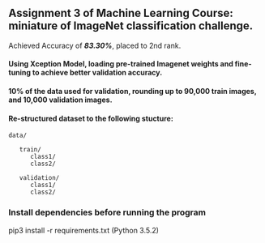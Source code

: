 ## Assignment 3 of Machine Learning Course: miniature of ImageNet classification challenge.
Achieved Accuracy of <strong><i>83.30%</i></strong>, placed to 2nd rank.

#### Using Xception Model, loading pre-trained Imagenet weights and fine-tuning to achieve better validation accuracy.
#### 10% of the data used for validation, rounding up to 90,000 train images, and 10,000 validation images.
#### Re-structured dataset to the following stucture:

```
data/ 

   train/
      class1/
      class2/
      
   validation/
      class1/
      class2/
```

### Install dependencies before running the program

pip3 install -r requirements.txt (Python 3.5.2)